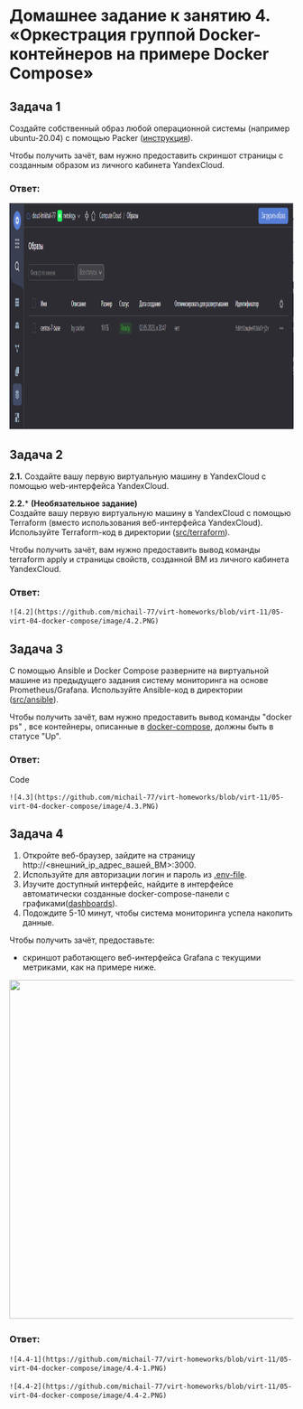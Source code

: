 # Домашнее задание к занятию 4. «Оркестрация группой Docker-контейнеров на примере Docker Compose»


## Задача 1

Создайте собственный образ любой операционной системы (например ubuntu-20.04) с помощью Packer ([инструкция](https://cloud.yandex.ru/docs/tutorials/infrastructure-management/packer-quickstart)).

Чтобы получить зачёт, вам нужно предоставить скриншот страницы с созданным образом из личного кабинета YandexCloud.  
  
### Ответ:  

<p align="center">
  <img width="800" height="400" src="./image/4.1.PNG">
</p> 
   

## Задача 2

**2.1.** Создайте вашу первую виртуальную машину в YandexCloud с помощью web-интерфейса YandexCloud.        

**2.2.*** **(Необязательное задание)**      
Создайте вашу первую виртуальную машину в YandexCloud с помощью Terraform (вместо использования веб-интерфейса YandexCloud).
Используйте Terraform-код в директории ([src/terraform](https://github.com/netology-group/virt-homeworks/tree/virt-11/05-virt-04-docker-compose/src/terraform)).

Чтобы получить зачёт, вам нужно предоставить вывод команды terraform apply и страницы свойств, созданной ВМ из личного кабинета YandexCloud.  

### Ответ:  
    ![4.2](https://github.com/michail-77/virt-homeworks/blob/virt-11/05-virt-04-docker-compose/image/4.2.PNG)  
    

## Задача 3

С помощью Ansible и Docker Compose разверните на виртуальной машине из предыдущего задания систему мониторинга на основе Prometheus/Grafana.
Используйте Ansible-код в директории ([src/ansible](https://github.com/netology-group/virt-homeworks/tree/virt-11/05-virt-04-docker-compose/src/ansible)).

Чтобы получить зачёт, вам нужно предоставить вывод команды "docker ps" , все контейнеры, описанные в [docker-compose](https://github.com/netology-group/virt-homeworks/blob/virt-11/05-virt-04-docker-compose/src/ansible/stack/docker-compose.yaml),  должны быть в статусе "Up".  

### Ответ: 
Code  

    ![4.3](https://github.com/michail-77/virt-homeworks/blob/virt-11/05-virt-04-docker-compose/image/4.3.PNG)  
    

## Задача 4

1. Откройте веб-браузер, зайдите на страницу http://<внешний_ip_адрес_вашей_ВМ>:3000.
2. Используйте для авторизации логин и пароль из [.env-file](https://github.com/netology-group/virt-homeworks/blob/virt-11/05-virt-04-docker-compose/src/ansible/stack/.env).
3. Изучите доступный интерфейс, найдите в интерфейсе автоматически созданные docker-compose-панели с графиками([dashboards](https://grafana.com/docs/grafana/latest/dashboards/use-dashboards/)).
4. Подождите 5-10 минут, чтобы система мониторинга успела накопить данные.

Чтобы получить зачёт, предоставьте: 

- скриншот работающего веб-интерфейса Grafana с текущими метриками, как на примере ниже.
<p align="center">
  <img width="1200" height="600" src="./assets/yc_02.png">
</p>

### Ответ:  
    ![4.4-1](https://github.com/michail-77/virt-homeworks/blob/virt-11/05-virt-04-docker-compose/image/4.4-1.PNG)  
      
    ![4.4-2](https://github.com/michail-77/virt-homeworks/blob/virt-11/05-virt-04-docker-compose/image/4.4-2.PNG)  
